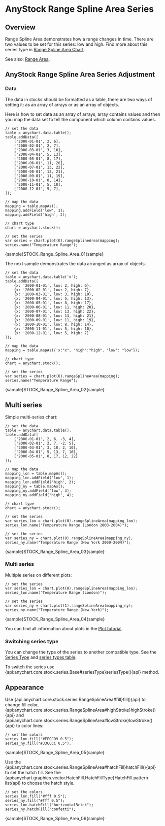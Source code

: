 # AnyStock Range Spline Area Series

## Overview

Range Spline Area demonstrates how a range changes in time. There are two values to be set for this series: low and high. Find more about this series type in [Range Spline Area Chart](../../Basic_Charts/Range_Spline_Area_Chart).

See also: [Range Area](Range_Area).

## AnyStock Range Spline Area Series Adjustment

### Data

The data in stocks should be formatted as a table, there are two ways of setting it: as an array of arrays or as an array of objects. 

Here is how to set data as an array of arrays, array contains values and then you map the data set to tell the component which column contains values.

```
// set the data
table = anychart.data.table();
table.addData([
    ['2000-01-01', 2, 6],
    ['2000-02-01', 2, 7],
    ['2000-03-01', 3, 10],
    ['2000-04-01', 5, 13],
    ['2000-05-01', 8, 17],
    ['2000-06-01', 11, 20],
    ['2000-07-01', 13, 22],
    ['2000-08-01', 13, 21],
    ['2000-09-01', 11, 19],
    ['2000-10-01', 8, 14],
    ['2000-11-01', 5, 10],
    ['2000-12-01', 5, 7],
]);
  
// map the data
mapping = table.mapAs();
mapping.addField('low', 1);
mapping.addField('high', 2);

// chart type
chart = anychart.stock();

// set the series
var series = chart.plot(0).rangeSplineArea(mapping);
series.name("Temperature Range");
```

{sample}STOCK\_Range\_Spline\_Area\_01{sample}

The next sample demonstrates the data arranged as array of objects. 

```
// set the data
table = anychart.data.table('x');
table.addData([
    {x: '2000-01-01', low: 2, high: 6},
    {x: '2000-02-01', low: 2, high: 7},
    {x: '2000-03-01', low: 3, high: 10},
    {x: '2000-04-01', low: 5, high: 13},
    {x: '2000-05-01', low: 8, high: 17},
    {x: '2000-06-01', low: 11, high: 20},
    {x: '2000-07-01', low: 13, high: 22},
    {x: '2000-08-01', low: 13, high: 21},
    {x: '2000-09-01', low: 11, high: 19},
    {x: '2000-10-01', low: 8, high: 14},
    {x: '2000-11-01', low: 5, high: 10},
    {x: '2000-12-01', low: 5, high: 7}
]);
  
// map the data
mapping = table.mapAs({'x:"x", 'high':"high", 'low': "low"});

// chart type
chart = anychart.stock();

// set the series
var series = chart.plot(0).rangeSplineArea(mapping);
series.name("Temperature Range");
```

{sample}STOCK\_Range\_Spline\_Area\_02{sample}

## Multi series

Simple multi-series chart:

```
// set the data
table = anychart.data.table();
table.addData([
    ['2000-01-01', 2, 6, -3, 4],
    ['2000-02-01', 2, 7, -2, 5],
    ['2000-03-01', 3, 10, 2, 10],
    ['2000-04-01', 5, 13, 7, 16],
    ['2000-05-01', 8, 17, 12, 22]
]);
  
// map the data
mapping_lon = table.mapAs();
mapping_lon.addField('low', 1);
mapping_lon.addField('high', 2);
mapping_ny = table.mapAs();
mapping_ny.addField('low', 3);
mapping_ny.addField('high', 4);

// chart type
chart = anychart.stock();

// set the series
var series_lon = chart.plot(0).rangeSplineArea(mapping_lon);
series_lon.name("Temperature Range (London 2000-2004)");

// set the series
var series_ny = chart.plot(0).rangeSplineArea(mapping_ny);
series_ny.name("Temperature Range (New York 2000-2004)");
```

{sample}STOCK\_Range\_Spline\_Area\_03{sample}

### Multi series

Multiple series on different plots:

```
// set the series
var series_lon = chart.plot(0).rangeSplineArea(mapping_lon);
series_lon.name("Temperature Range (London)");

// set the series
var series_ny = chart.plot(1).rangeSplineArea(mapping_ny);
series_ny.name("Temperature Range (New York)");
```

{sample}STOCK\_Range\_Spline\_Area\_04{sample}

You can find all information about plots in the [Plot tutorial](../Chart_Plots).

### Switching series type

You can change the type of the series to another compatible type. See the [Series Type](Series_Type) and [series types table](Supported_Series#list_of_supported_series).

To switch the series use {api:anychart.core.stock.series.Base#seriesType}seriesType(){api} method.

## Appearance

Use {api:anychart.core.stock.series.RangeSplineArea#fill}fill(){api} to change fill color, {api:anychart.core.stock.series.RangeSplineArea#highStroke}highStroke(){api} and {api:anychart.core.stock.series.RangeSplineArea#lowStroke}lowStroke(){api} to color lines:

```
// set the colors
series_lon.fill("#FFCC99 0.5");
series_ny.fill("#33CCCC 0.5");
```

{sample}STOCK\_Range\_Spline\_Area\_05{sample}

Use the {api:anychart.core.stock.series.RangeSplineArea#hatchFill}hatchFill(){api} to set the hatch fill. See the {api:anychart.graphics.vector.HatchFill.HatchFillType}HatchFill pattern list{api} to choose the hatch style.

```
// set the colors
series_lon.fill("#fff 0.5");
series_ny.fill("#fff 0.5");
series_lon.hatchFill("horizontalBrick");
series_ny.hatchFill("confetti");
```

{sample}STOCK\_Range\_Spline\_Area\_06{sample}